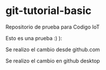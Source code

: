 # git-tutorial-basic
Repositorio de prueba para Codigo IoT

Esto es una prueba :) ):

Se realizo el cambio desde github.com

Se realizo el cambio en github desktop
